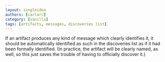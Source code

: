 ```yaml
---
layout: singleidea
authors: [carlarc]
category: [vanilla]
tags: [artifacts, messages, discoveries list]
---
```

If an artifact produces any kind of message which clearly identifies it, it
should be automatically identified as such in the discoveries list as if it had
been formally identified. (In practice, the artifact will be clearly named, as
well, so this just saves the trouble of having to officially discover it.)
